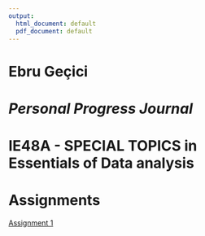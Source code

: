 ```yaml
---
output:
  html_document: default
  pdf_document: default
---
```



# **Ebru Geçici**

# *Personal Progress Journal*
# IE48A - SPECIAL TOPICS in Essentials of Data analysis

# **Assignments**

[Assignment 1](Introduction.html)

